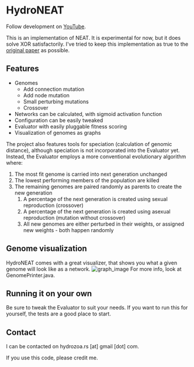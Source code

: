 # HydroNEAT
Follow development on [YouTube](https://www.youtube.com/channel/UCQ3I9UG_zvcQOs6tTPyyz_A).

This is an implementation of NEAT. It is experimental for now, but it does solve XOR satisfactorily. I've tried to keep this implementation as true to the [original paper](http://nn.cs.utexas.edu/downloads/papers/stanley.ec02.pdf) as possible.

## Features
* Genomes
   * Add connection mutation
   * Add node mutation
   * Small perturbing mutations
   * Crossover
* Networks can be calculated, with sigmoid activation function
* Configuration can be easily tweaked
* Evaluator with easily pluggable fitness scoring
* Visualization of genomes as graphs

The project also features tools for speciation (calculation of genomic distance), although speciation is not incorporated into the Evaluator yet. Instead, the Evaluator employs a more conventional evolutionary algorithm where:
1. The most fit genome is carried into next generation unchanged
1. The lowest performing members of the population are killed
1. The remaining genomes are paired randomly as parents to create the new generation
   1. A percentage of the next generation is created using sexual reproduction (crossover)
   1. A percentage of the next generation is created using asexual reproduction (mutation without crossover)
   1. All new genomes are either perturbed in their weights, or assigned new weights - both happen randomly
  
## Genome visualization
HydroNEAT comes with a great visualizer, that shows you what a given genome will look like as a network.
![graph_image](https://i.imgur.com/P8iSfbC.png)
For more info, look at GenomePrinter.java.

## Running it on your own
Be sure to tweak the Evaluator to suit your needs. If you want to run this for yourself, the tests are a good place to start.

## Contact
I can be contacted on hydrozoa.rs [at] gmail [dot] com. 

If you use this code, please credit me.
